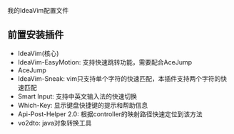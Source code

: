 我的IdeaVim配置文件

## 前置安装插件

* IdeaVim(核心)
* IdeaVim-EasyMotion: 支持快速跳转功能，需要配合AceJump
* AceJump
* IdeaVim-Sneak: vim只支持单个字符的快速匹配，本插件支持两个字符的快速匹配
* Smart Input: 支持中英文输入法的快速切换
* Which-Key: 显示键盘快捷键的提示和帮助信息
* Api-Post-Helper 2.0: 根据controller的映射路径快速定位到该方法
* vo2dto: java对象转换工具